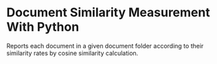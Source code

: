 # Document Similarity Measurement With Python
Reports each document in a given document folder according to their similarity rates by cosine similarity calculation.

